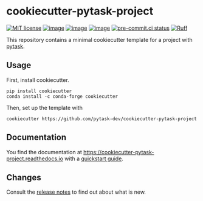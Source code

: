 # cookiecutter-pytask-project

[![MIT license](https://img.shields.io/github/license/pytask-dev/cookiecutter-pytask-project)](https://github.com/pytask-dev/cookiecutter-pytask-project)
[![image](https://readthedocs.org/projects/cookiecutter-pytask-project/badge/?version=latest)](https://cookiecutter-pytask-project.readthedocs.io/en/latest)
[![image](https://img.shields.io/github/actions/workflow/status/pytask-dev/cookiecutter-pytask-project/main.yml?branch=main)](https://github.com/pytask-dev/cookiecutter-pytask-project/actions?query=branch%3Amain)
[![image](https://codecov.io/gh/pytask-dev/cookiecutter-pytask-project/branch/main/graph/badge.svg)](https://codecov.io/gh/pytask-dev/cookiecutter-pytask-project)
[![pre-commit.ci status](https://results.pre-commit.ci/badge/github/pytask-dev/cookiecutter-pytask-project/main.svg)](https://results.pre-commit.ci/latest/github/pytask-dev/cookiecutter-pytask-project/main)
[![Ruff](https://img.shields.io/endpoint?url=https://raw.githubusercontent.com/astral-sh/ruff/main/assets/badge/v2.json)](https://github.com/astral-sh/ruff)

This repository contains a minimal cookiecutter template for a project with
[pytask](https://github.com/pytask-dev/pytask).

## Usage

First, install cookiecutter.

```console
pip install cookiecutter
conda install -c conda-forge cookiecutter
```

Then, set up the template with

```console
cookiecutter https://github.com/pytask-dev/cookiecutter-pytask-project
```

## Documentation

You find the documentation at <https://cookiecutter-pytask-project.readthedocs.io> with
a
[quickstart guide](https://cookiecutter-pytask-project.readthedocs.io/en/latest/quickstart.html).

## Changes

Consult the
[release notes](https://cookiecutter-pytask-project.readthedocs.io/en/latest/changes.html)
to find out about what is new.
